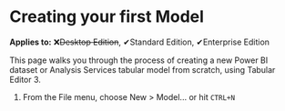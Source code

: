# Creating your first Model

**Applies to:** &#10060;~~Desktop Edition~~, &#10004;Standard Edition, &#10004;Enterprise Edition

This page walks you through the process of creating a new Power BI dataset or Analysis Services tabular model from scratch, using Tabular Editor 3.

1. From the File menu, choose New > Model... or hit `CTRL+N`